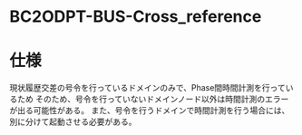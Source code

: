 # BC2ODPT-BUS-Cross_reference

# 仕様
現状履歴交差の号令を行っているドメインのみで、Phase間時間計測を行っているため
そのため、号令を行っていないドメインノード以外は時間計測のエラーが出る可能性がある。
また、号令を行うドメインで時間計測を行う場合には、別に分けて起動させる必要がある。
